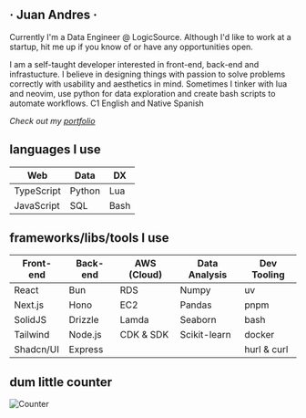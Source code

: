 ## · Juan Andres ·

Currently I'm a Data Engineer @ LogicSource. Although I'd like to work at a startup, hit me up if you know of or have any opportunities open.

I am a self-taught developer interested in front-end, back-end and infrastucture. I believe in designing things with passion to solve problems correctly with usability and aesthetics in mind. Sometimes I tinker with lua and neovim, use python for data exploration and create bash scripts to automate workflows. C1 English and Native Spanish

_Check out my [portfolio](https://andres.contact)_

## languages I use

| Web        | Data   | DX   |
| ---------- | ------ | ---- |
| TypeScript | Python | Lua  |
| JavaScript | SQL    | Bash |

## frameworks/libs/tools I use

| Front-end | Back-end | AWS (Cloud) | Data Analysis | Dev Tooling |
| --------- | -------- | ----------- | ------------- | ----------- |
| React     | Bun      | RDS         | Numpy         | uv          |
| Next.js   | Hono     | EC2         | Pandas        | pnpm        |
| SolidJS   | Drizzle  | Lamda       | Seaborn       | bash        |
| Tailwind  | Node.js  | CDK & SDK   | Scikit-learn  | docker      |
| Shadcn/UI | Express  |             |               | hurl & curl |

## dum little counter

<img alt="Counter" src="https://profile-counter.glitch.me/JuanBaut/count.svg" />
